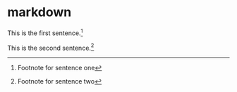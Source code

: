 # markdown
This is the first sentence.[^1]

This is the second sentence.[^2]



[^1]: Footnote for sentence one
[^2]: Footnote for sentence two
